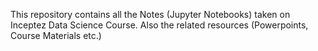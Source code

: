 This repository contains all the Notes (Jupyter Notebooks) taken on Inceptez Data Science Course. Also the related resources (Powerpoints, Course Materials etc.)
